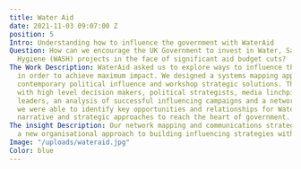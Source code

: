 ```yaml
---
title: Water Aid
date: 2021-11-03 09:07:00 Z
position: 5
Intro: Understanding how to influence the government with WaterAid
Question: How can we encourage the UK Government to invest in Water, Sanitation and
  Hygiene (WASH) projects in the face of significant aid budget cuts?
The Work Description: WaterAid asked us to explore ways to influence the Johnson administration
  in order to achieve maximum impact. We designed a systems mapping approach to understand
  contemporary political influence and workshop strategic solutions. Through interviews
  with high level decision makers, political strategists, media linchpins and opinion
  leaders, an analysis of successful influencing campaigns and a network mapping process
  we were able to identify key opportunities and relationships for WaterAid, and propose
  narrative and strategic approaches to reach the heart of government.
The insight Description: Our network mapping and communications strategy has kick-started
  a new organisational approach to building influencing strategies within WaterAid.
Image: "/uploads/wateraid.jpg"
Color: blue
---
```


